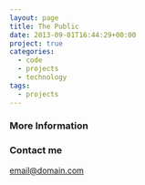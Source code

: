 ```yaml
---
layout: page
title: The Public
date: 2013-09-01T16:44:29+00:00
project: true
categories:
  - code
  - projects
  - technology
tags:
  - projects
---
```


### More Information


### Contact me

[email@domain.com](mailto:email@domain.com)